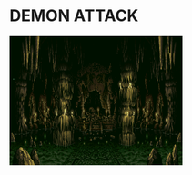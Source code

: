 <h1> DEMON ATTACK</h1>

<img src="https://github.com/JZheng6084/Demon-Attack/blob/master/background1.gif" style="width:304px;height:228px;">
